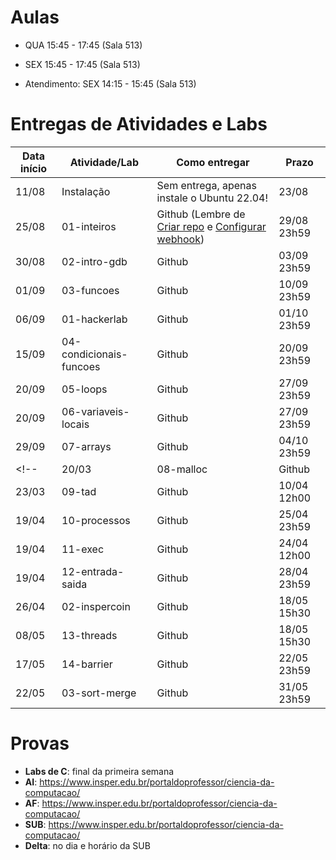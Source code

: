 

# Aulas

* QUA 15:45 - 17:45  (Sala 513)
* SEX 15:45 - 17:45  (Sala 513)

* Atendimento: SEX 14:15 - 15:45 (Sala 513)

# Entregas de Atividades e Labs


| Data início | Atividade/Lab                     | Como entregar                                                         | Prazo              |
|-------------|-----------------------------------|-----------------------------------------------------------------------|--------------------|
| 11/08 | Instalação | Sem entrega, apenas instale o Ubuntu 22.04!| 23/08 |
| 25/08 | 01-inteiros | Github (Lembre de [Criar repo](https://classroom.github.com/a/C-b-VKgJ) e [Configurar webhook](https://insper.github.io/SistemasHardwareSoftwareBCC/outros/tutorial_servidor_testes.pdf)) | 29/08 23h59 |\
| 30/08 | 02-intro-gdb | Github | 03/09 23h59 |
| 01/09 | 03-funcoes | Github | 10/09 23h59 |
| 06/09 | 01-hackerlab | Github | 01/10 23h59 |
| 15/09 | 04-condicionais-funcoes | Github | 20/09 23h59 |
| 20/09 | 05-loops | Github | 27/09 23h59 |
| 20/09 | 06-variaveis-locais | Github | 27/09 23h59 |
| 29/09 | 07-arrays | Github | 04/10 23h59 |
<!-- | 20/03 | 08-malloc | Github | 26/03 23h59 |
| 23/03 | 09-tad | Github | 10/04 12h00 |
| 19/04 | 10-processos | Github | 25/04 23h59 |
| 19/04 | 11-exec | Github | 24/04 12h00 |
| 19/04 | 12-entrada-saida | Github | 28/04 23h59 |
| 26/04 | 02-inspercoin | Github | 18/05 15h30 |
| 08/05 | 13-threads | Github | 18/05 15h30 |
| 17/05 | 14-barrier | Github | 22/05 23h59 |
| 22/05 | 03-sort-merge | Github | 31/05 23h59 | -->


# Provas

- **Labs de C**: final da primeira semana
- **AI**: https://www.insper.edu.br/portaldoprofessor/ciencia-da-computacao/
- **AF**: https://www.insper.edu.br/portaldoprofessor/ciencia-da-computacao/
- **SUB**: https://www.insper.edu.br/portaldoprofessor/ciencia-da-computacao/
- **Delta**: no dia e horário da SUB
